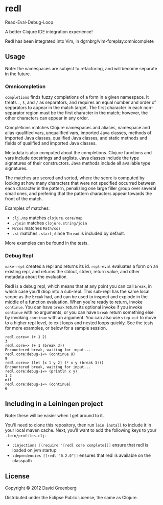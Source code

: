 # redl

Read-Eval-Debug-Loop

A better Clojure IDE integration experience!

Redl has been integrated into Vim, in dgrnbrg/vim-foreplay:omnicomplete

## Usage

Note: the namespaces are subject to refactoring, and will become separate in the future.

### Omnicompletion

`completions` finds fuzzy completions of a form in a given namespace. It treats `.`, `$`, and `/`
as separators, and requires an equal number and order of separators to appear in the match target.
The first character in each non-separator region must be the first character in the match;
however, the other characters can appear in any order.

Completions matches Clojure namespaces and aliases, namespace and alias-qualified vars, unqualified
vars, imported Java classes, methods of imported Java classes, qualified Java classes, and static
methods and fields of qualified and imported Java classes.

Metadata is also computed about the completions. Clojure functions and vars include docstrings
and arglists. Java classes include the type signatures of their constructors. Java methods
include all available type signatures.

The matches are scored and sorted, where the score is computed by looking at how many characters
that were not specified occurred between each character in the pattern, penalizing one large
filler group over several small ones, and prefering that the pattern characters appear towards
the front of the match.

Examples of matches:

- `clj./mp` matches `clojure.core/map`
- `./join` matches `clojure.string/join`
- `M/cos` matches `Math/cos`
- `.st` matches `.start`, since `Thread` is included by default.

More examples can be found in the tests.

### Debug Repl

`make-repl` creates a repl and returns its id. `repl-eval` evaluates a form on an existing
repl, and returns the stdout, stderr, return value, and other metadata about the evaluation.

Redl is a debug repl, which means that at any point you can call `break`, in which case
you'll drop into a sub-repl. This sub-repl has the same local scope as the `break` had,
and can be used to inspect and explode in the middle of a function evaluation. When you're
ready to return, invoke `continue`. You can have `break` return its optional invoke if you
invoke `continue` with no arguments, or you can have `break` return something else by invoking
`continue` with an argument. You can also use `step-out` to move to a higher repl level,
to exit loops and nested loops quickly. See the tests for more examples, or below for a sample session.

    redl.core=> (+ 1 2)
    3
    redl.core=> (+ 1 (break 3))
    Encountered break, waiting for input...
    redl.core:debug-1=> (continue 8)
    9
    redl.core=> (let [x 1 y 2] (* x y (break 3)))
    Encountered break, waiting for input...
    redl.core:debug-1=> (println x y)
    1 2
    nil
    redl.core:debug-1=> (continue)
    6

## Including in a Leiningen project

Note: these will be easier when I get around to it.

You'll need to clone this repository, then run `lein install` to include it in your
local maven cache. Next, you'll want to add the following keys to your `.lein/profiles.clj`:

- `:injections [(require '[redl core complete])]` ensure that redl is loaded on jvm startup
- `:dependencies [[redl "0.2.0"]]` ensures that redl is available on the classpath

## License

Copyright © 2012 David Greenberg

Distributed under the Eclipse Public License, the same as Clojure.
